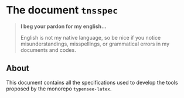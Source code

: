 The document `tnsspec`
================


> **I beg your pardon for my english...**
>
> English is not my native language, so be nice if you notice misunderstandings, misspellings, or grammatical errors in my documents and codes.


About
-----

This document contains all the specifications used to develop the tools proposed by the monorepo `typensee-latex`.


<!-- :version-START: -->
<!-- :version-END: -->
